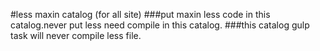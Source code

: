 #less maxin catalog (for all site)
###put maxin less code in this catalog.never put less need compile in this catalog.
###this catalog gulp task will never compile less file.